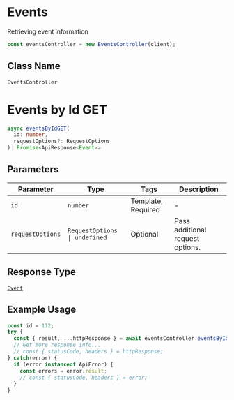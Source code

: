 # Events

Retrieving event information

```ts
const eventsController = new EventsController(client);
```

## Class Name

`EventsController`


# Events by Id GET

```ts
async eventsByIdGET(
  id: number,
  requestOptions?: RequestOptions
): Promise<ApiResponse<Event>>
```

## Parameters

| Parameter | Type | Tags | Description |
|  --- | --- | --- | --- |
| `id` | `number` | Template, Required | - |
| `requestOptions` | `RequestOptions \| undefined` | Optional | Pass additional request options. |

## Response Type

[`Event`](../../doc/models/event.md)

## Example Usage

```ts
const id = 112;
try {
  const { result, ...httpResponse } = await eventsController.eventsByIdGET(id);
  // Get more response info...
  // const { statusCode, headers } = httpResponse;
} catch(error) {
  if (error instanceof ApiError) {
    const errors = error.result;
    // const { statusCode, headers } = error;
  }
}
```

